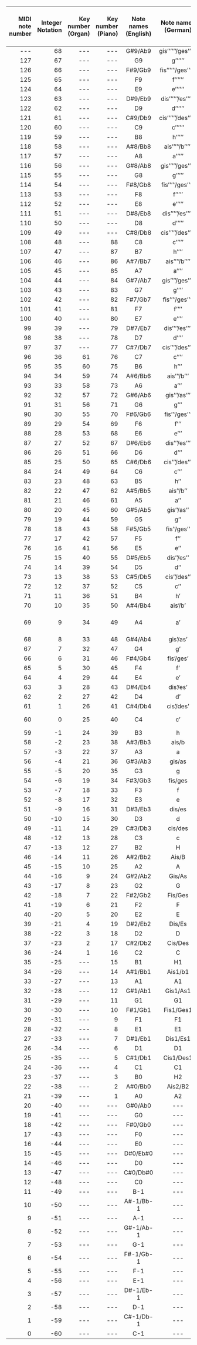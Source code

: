 | **MIDI note number** | **Integer Notation** | **Key number (Organ)** | **Key number (Piano)** | **Note names (English)** | **Note names (German)** | **Frequency (equal temperament  tuning at 440 Hz)** | **Notes** |
| ---:| ---:| ---:| ---:|:---------:|:-------------------:| --------:|-|
| --- |  68 | --- | --- | G#9/Ab9   | gis’’’’’’/ges’’’’’’ | 13289.75 | |
| 127 |  67 | --- | --- | G9        | g’’’’’’             | 12543.85 | |
| 126 |  66 | --- | --- | F#9/Gb9   | fis’’’’’’/ges’’’’’’ | 11839.82 | |
| 125 |  65 | --- | --- | F9        | f’’’’’’             | 11175.30 | |
| 124 |  64 | --- | --- | E9        | e’’’’’’             | 10548.08 | |
| 123 |  63 | --- | --- | D#9/Eb9   | dis’’’’’’/es’’’’’’  |  9956.06 | |
| 122 |  62 | --- | --- | D9        | d’’’’’’             |  9397.27 | |
| 121 |  61 | --- | --- | C#9/Db9   | cis’’’’’’/des’’’’’’ |  8869.84 | |
| 120 |  60 | --- | --- | C9        | c’’’’’’             |  8372.02 | |
| 119 |  59 | --- | --- | B8        | h’’’’’              |  7902.13 | |
| 118 |  58 | --- | --- | A#8/Bb8   | ais’’’’’/b’’’’’     |  7458.62 | |
| 117 |  57 | --- | --- | A8        | a’’’’’              |  7040.00 | |
| 116 |  56 | --- | --- | G#8/Ab8   | gis’’’’’/ges’’’’’   |  6644.88 | |
| 115 |  55 | --- | --- | G8        | g’’’’’              |  6271.93 | |
| 114 |  54 | --- | --- | F#8/Gb8   | fis’’’’’/ges’’’’’   |  5919.91 | |
| 113 |  53 | --- | --- | F8        | f’’’’’              |  5587.65 | |
| 112 |  52 | --- | --- | E8        | e’’’’’              |  5274.04 | |
| 111 |  51 | --- | --- | D#8/Eb8   | dis’’’’’/es’’’’’    |  4978.03 | |
| 110 |  50 | --- | --- | D8        | d’’’’’              |  4698.64 | |
| 109 |  49 | --- | --- | C#8/Db8   | cis’’’’’/des’’’’’   |  4434.92 | |
| 108 |  48 | --- |  88 | C8        | c’’’’’              |  4186.01 | |
| 107 |  47 | --- |  87 | B7        | h’’’’               |  3951.07 | |
| 106 |  46 | --- |  86 | A#7/Bb7   | ais’’’’/b’’’’       |  3729.31 | |
| 105 |  45 | --- |  85 | A7        | a’’’’               |  3520.00 | |
| 104 |  44 | --- |  84 | G#7/Ab7   | gis’’’’/ges’’’’     |  3322.44 | |
| 103 |  43 | --- |  83 | G7        | g’’’’               |  3135.96 | |
| 102 |  42 | --- |  82 | F#7/Gb7   | fis’’’’/ges’’’’     |  2959.96 | |
| 101 |  41 | --- |  81 | F7        | f’’’’               |  2793.83 | |
| 100 |  40 | --- |  80 | E7        | e’’’’               |  2637.02 | |
|  99 |  39 | --- |  79 | D#7/Eb7   | dis’’’’/es’’’’      |  2489.02 | |
|  98 |  38 | --- |  78 | D7        | d’’’’               |  2349.32 | |
|  97 |  37 | --- |  77 | C#7/Db7   | cis’’’’/des’’’’     |  2217.46 | |
|  96 |  36 |  61 |  76 | C7        | c’’’’               |  2093.00 | |
|  95 |  35 |  60 |  75 | B6        | h’’’                |  1975.53 | |
|  94 |  34 |  59 |  74 | A#6/Bb6   | ais’’’/b’’’         |  1864.66 | |
|  93 |  33 |  58 |  73 | A6        | a’’’                |  1760.00 | |
|  92 |  32 |  57 |  72 | G#6/Ab6   | gis’’’/as’’’        |  1661.22 | |
|  91 |  31 |  56 |  71 | G6        | g’’’                |  1567.98 | |
|  90 |  30 |  55 |  70 | F#6/Gb6   | fis’’’/ges’’’       |  1479.98 | |
|  89 |  29 |  54 |  69 | F6        | f’’’                |  1396.91 | |
|  88 |  28 |  53 |  68 | E6        | e’’’                |  1318.51 | |
|  87 |  27 |  52 |  67 | D#6/Eb6   | dis’’’/es’’’        |  1244.51 | |
|  86 |  26 |  51 |  66 | D6        | d’’’                |  1174.66 | |
|  85 |  25 |  50 |  65 | C#6/Db6   | cis’’’/des’’’       |  1108.73 | |
|  84 |  24 |  49 |  64 | C6        | c’’’                |  1046.50 | |
|  83 |  23 |  48 |  63 | B5        | h’’                 |   987.77 | |
|  82 |  22 |  47 |  62 | A#5/Bb5   | ais’’/b’’           |   932.33 | |
|  81 |  21 |  46 |  61 | A5        | a’’                 |   880.00 | |
|  80 |  20 |  45 |  60 | G#5/Ab5   | gis’’/as’’          |   830.61 | |
|  79 |  19 |  44 |  59 | G5        | g’’                 |   783.99 | |
|  78 |  18 |  43 |  58 | F#5/Gb5   | fis’’/ges’’         |   739.99 | |
|  77 |  17 |  42 |  57 | F5        | f’’                 |   698.46 | |
|  76 |  16 |  41 |  56 | E5        | e’’                 |   659.26 | |
|  75 |  15 |  40 |  55 | D#5/Eb5   | dis’’/es’’          |   622.25 | |
|  74 |  14 |  39 |  54 | D5        | d’’                 |   587.33 | |
|  73 |  13 |  38 |  53 | C#5/Db5   | cis’’/des’’         |   554.37 | |
|  72 |  12 |  37 |  52 | C5        | c’’                 |   523.25 | |
|  71 |  11 |  36 |  51 | B4        | h’                  |   493.88 | |
|  70 |  10 |  35 |  50 | A#4/Bb4   | ais’/b’             |   466.16 | |
|  69 |   9 |  34 |  49 | A4        | a’                  |   440.00 | concert pitch / Kammerton |
|  68 |   8 |  33 |  48 | G#4/Ab4   | gis’/as’            |   415.30 | |
|  67 |   7 |  32 |  47 | G4        | g’                  |   392.00 | |
|  66 |   6 |  31 |  46 | F#4/Gb4   | fis’/ges’           |   369.99 | |
|  65 |   5 |  30 |  45 | F4        | f’                  |   349.23 | |
|  64 |   4 |  29 |  44 | E4        | e’                  |   329.63 | |
|  63 |   3 |  28 |  43 | D#4/Eb4   | dis’/es’            |   311.13 | |
|  62 |   2 |  27 |  42 | D4        | d’                  |   293.66 | |
|  61 |   1 |  26 |  41 | C#4/Db4   | cis’/des’           |   277.18 | |
|  60 |   0 |  25 |  40 | C4        | c’                  |   261.63 | Middle C  / Schloss-C |
|  59 |  -1 |  24 |  39 | B3        | h                   |   246.94 | |
|  58 |  -2 |  23 |  38 | A#3/Bb3   | ais/b               |   233.08 | |
|  57 |  -3 |  22 |  37 | A3        | a                   |   220.00 | |
|  56 |  -4 |  21 |  36 | G#3/Ab3   | gis/as              |   207.65 | |
|  55 |  -5 |  20 |  35 | G3        | g                   |   196.00 | |
|  54 |  -6 |  19 |  34 | F#3/Gb3   | fis/ges             |   185.00 | |
|  53 |  -7 |  18 |  33 | F3        | f                   |   174.61 | |
|  52 |  -8 |  17 |  32 | E3        | e                   |   164.81 | |
|  51 |  -9 |  16 |  31 | D#3/Eb3   | dis/es              |   155.56 | |
|  50 | -10 |  15 |  30 | D3        | d                   |   146.83 | |
|  49 | -11 |  14 |  29 | C#3/Db3   | cis/des             |   138.59 | |
|  48 | -12 |  13 |  28 | C3        | c                   |   130.81 | |
|  47 | -13 |  12 |  27 | B2        | H                   |   123.47 | |
|  46 | -14 |  11 |  26 | A#2/Bb2   | Ais/B               |   116.54 | |
|  45 | -15 |  10 |  25 | A2        | A                   |   110.00 | |
|  44 | -16 |   9 |  24 | G#2/Ab2   | Gis/As              |   103.83 | |
|  43 | -17 |   8 |  23 | G2        | G                   |    98.00 | |
|  42 | -18 |   7 |  22 | F#2/Gb2   | Fis/Ges             |    92.50 | |
|  41 | -19 |   6 |  21 | F2        | F                   |    87.31 | |
|  40 | -20 |   5 |  20 | E2        | E                   |    82.41 | |
|  39 | -21 |   4 |  19 | D#2/Eb2   | Dis/Es              |    77.78 | |
|  38 | -22 |   3 |  18 | D2        | D                   |    73.42 | |
|  37 | -23 |   2 |  17 | C#2/Db2   | Cis/Des             |    69.30 | |
|  36 | -24 |   1 |  16 | C2        | C                   |    65.41 | |
|  35 | -25 | --- |  15 | B1        | H1                  |    61.74 | |
|  34 | -26 | --- |  14 | A#1/Bb1   | Ais1/b1             |    58.27 | |
|  33 | -27 | --- |  13 | A1        | A1                  |    55.00 | |
|  32 | -28 | --- |  12 | G#1/Ab1   | Gis1/As1            |    51.91 | |
|  31 | -29 | --- |  11 | G1        | G1                  |    49.00 | |
|  30 | -30 | --- |  10 | F#1/Gb1   | Fis1/Ges1           |    46.25 | |
|  29 | -31 | --- |   9 | F1        | F1                  |    43.65 | |
|  28 | -32 | --- |   8 | E1        | E1                  |    41.20 | |
|  27 | -33 | --- |   7 | D#1/Eb1   | Dis1/Es1            |    38.89 | |
|  26 | -34 | --- |   6 | D1        | D1                  |    36.71 | |
|  25 | -35 | --- |   5 | C#1/Db1   | Cis1/Des1           |    34.65 | |
|  24 | -36 | --- |   4 | C1        | C1                  |    32.70 | |
|  23 | -37 | --- |   3 | B0        | H2                  |    30.87 | |
|  22 | -38 | --- |   2 | A#0/Bb0   | Ais2/B2             |    29.14 | |
|  21 | -39 | --- |   1 | A0        | A2                  |    27.50 | |
|  20 | -40 | --- | --- | G#0/Ab0   | ---                 |    25.96 | |
|  19 | -41 | --- | --- | G0        | ---                 |    24.50 | |
|  18 | -42 | --- | --- | F#0/Gb0   | ---                 |    23.12 | |
|  17 | -43 | --- | --- | F0        | ---                 |    21.83 | |
|  16 | -44 | --- | --- | E0        | ---                 |    20.60 | |
|  15 | -45 | --- | --- | D#0/Eb#0  | ---                 |    19.45 | |
|  14 | -46 | --- | --- | D0        | ---                 |    18.35 | |
|  13 | -47 | --- | --- | C#0/Db#0  | ---                 |    17.32 | |
|  12 | -48 | --- | --- | C0        | ---                 |    16.35 | |
|  11 | -49 | --- | --- | B-1       | ---                 |    15.43 | |
|  10 | -50 | --- | --- | A#-1/Bb-1 | ---                 |    14.57 | |
|   9 | -51 | --- | --- | A-1       | ---                 |    13.75 | |
|   8 | -52 | --- | --- | G#-1/Ab-1 | ---                 |    12.98 | |
|   7 | -53 | --- | --- | G-1       | ---                 |    12.25 | |
|   6 | -54 | --- | --- | F#-1/Gb-1 | ---                 |    11.56 | |
|   5 | -55 | --- | --- | F-1       | ---                 |    10.91 | |
|   4 | -56 | --- | --- | E-1       | ---                 |    10.30 | |
|   3 | -57 | --- | --- | D#-1/Eb-1 | ---                 |     9.72 | |
|   2 | -58 | --- | --- | D-1       | ---                 |     9.18 | |
|   1 | -59 | --- | --- | C#-1/Db-1 | ---                 |     8.66 | |
|   0 | -60 | --- | --- | C-1       | ---                 |     8.18 | |
